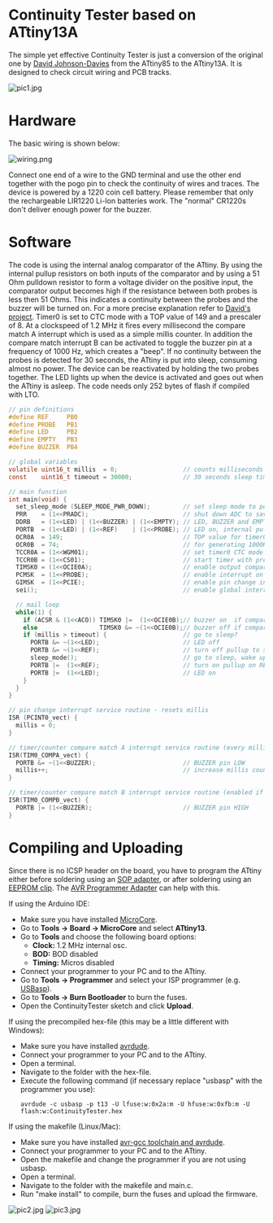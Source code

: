 # Continuity Tester based on ATtiny13A
The simple yet effective Continuity Tester is just a conversion of the original one by [David Johnson-Davies](http://www.technoblogy.com/show?1YON) from the ATtiny85 to the ATtiny13A. It is designed to check circuit wiring and PCB tracks.

![pic1.jpg](https://github.com/wagiminator/ATtiny13-ContinuityTester/blob/main/documentation/ContinuityTester_pic1.jpg)

# Hardware
The basic wiring is shown below:

![wiring.png](https://github.com/wagiminator/ATtiny13-ContinuityTester/blob/main/documentation/ContinuityTester_wiring.png)

Connect one end of a wire to the GND terminal and use the other end together with the pogo pin to check the continuity of wires and traces. The device is powered by a 1220 coin cell battery. Please remember that only the rechargeable LIR1220 Li-Ion batteries work. The "normal" CR1220s don't deliver enough power for the buzzer.

# Software
The code is using the internal analog comparator of the ATtiny. By using the internal pullup resistors on both inputs of the comparator and by using a 51 Ohm pulldown resistor to form a voltage divider on the positive input, the comparator output becomes high if the resistance between both probes is less then 51 Ohms. This indicates a continuity between the probes and the buzzer will be turned on. For a more precise explanation refer to [David's project](http://www.technoblogy.com/show?1YON). Timer0 is set to CTC mode with a TOP value of 149 and a prescaler of 8. At a clockspeed of 1.2 MHz it fires every millisecond the compare match A interrupt which is used as a simple millis counter. In addition the compare match interrupt B can be activated to toggle the buzzer pin at a frequency of 1000 Hz, which creates a "beep". If no continuity between the probes is detected for 30 seconds, the ATtiny is put into sleep, consuming almost no power. The device can be reactivated by holding the two probes together. The LED lights up when the device is activated and goes out when the ATtiny is asleep. The code needs only 252 bytes of flash if compiled with LTO.

```c
// pin definitions
#define REF     PB0
#define PROBE   PB1
#define LED     PB2
#define EMPTY   PB3
#define BUZZER  PB4

// global variables
volatile uint16_t millis  = 0;                  // counts milliseconds
const    uint16_t timeout = 30000;              // 30 seconds sleep timer

// main function
int main(void) {
  set_sleep_mode (SLEEP_MODE_PWR_DOWN);         // set sleep mode to power down
  PRR    = (1<<PRADC);                          // shut down ADC to save power
  DDRB   = (1<<LED) | (1<<BUZZER) | (1<<EMPTY); // LED, BUZZER and EMPTY pin as output
  PORTB  = (1<<LED) | (1<<REF)    | (1<<PROBE); // LED on, internal pullups for REF and PROBE
  OCR0A  = 149;                                 // TOP value for timer0
  OCR0B  = 74;                                  // for generating 1000Hz buzzer tone
  TCCR0A = (1<<WGM01);                          // set timer0 CTC mode
  TCCR0B = (1<<CS01);                           // start timer with prescaler 8
  TIMSK0 = (1<<OCIE0A);                         // enable output compare match A interrupt
  PCMSK  = (1<<PROBE);                          // enable interrupt on PROBE pin
  GIMSK  = (1<<PCIE);                           // enable pin change interrupts
  sei();                                        // enable global interrupts

  // mail loop
  while(1) {
    if (ACSR & (1<<ACO)) TIMSK0 |=  (1<<OCIE0B);// buzzer on  if comparator output is 1
    else                 TIMSK0 &= ~(1<<OCIE0B);// buzzer off if comparator output is 0
    if (millis > timeout) {                     // go to sleep?
      PORTB &= ~(1<<LED);                       // LED off
      PORTB &= ~(1<<REF);                       // turn off pullup to save power
      sleep_mode();                             // go to sleep, wake up by pin change
      PORTB |=  (1<<REF);                       // turn on pullup on REF pin
      PORTB |=  (1<<LED);                       // LED on
    }
  }
}

// pin change interrupt service routine - resets millis
ISR (PCINT0_vect) {
  millis = 0;
}

// timer/counter compare match A interrupt service routine (every millisecond)
ISR(TIM0_COMPA_vect) {
  PORTB &= ~(1<<BUZZER);                        // BUZZER pin LOW
  millis++;                                     // increase millis counter
}

// timer/counter compare match B interrupt service routine (enabled if buzzer has to beep)
ISR(TIM0_COMPB_vect) {
  PORTB |= (1<<BUZZER);                         // BUZZER pin HIGH
}
```

# Compiling and Uploading
Since there is no ICSP header on the board, you have to program the ATtiny either before soldering using an [SOP adapter](https://aliexpress.com/wholesale?SearchText=sop-8+150mil+adapter), or after soldering using an [EEPROM clip](https://aliexpress.com/wholesale?SearchText=sop8+eeprom+programming+clip). The [AVR Programmer Adapter](https://github.com/wagiminator/AVR-Programmer/tree/master/AVR_Programmer_Adapter) can help with this.

If using the Arduino IDE:
- Make sure you have installed [MicroCore](https://github.com/MCUdude/MicroCore).
- Go to **Tools -> Board -> MicroCore** and select **ATtiny13**.
- Go to **Tools** and choose the following board options:
  - **Clock:**  1.2 MHz internal osc.
  - **BOD:**    BOD disabled
  - **Timing:** Micros disabled
- Connect your programmer to your PC and to the ATtiny.
- Go to **Tools -> Programmer** and select your ISP programmer (e.g. [USBasp](https://aliexpress.com/wholesale?SearchText=usbasp)).
- Go to **Tools -> Burn Bootloader** to burn the fuses.
- Open the ContinuityTester sketch and click **Upload**.

If using the precompiled hex-file (this may be a little different with Windows):
- Make sure you have installed [avrdude](https://learn.adafruit.com/usbtinyisp/avrdude).
- Connect your programmer to your PC and to the ATtiny.
- Open a terminal.
- Navigate to the folder with the hex-file.
- Execute the following command (if necessary replace "usbasp" with the programmer you use):
  ```
  avrdude -c usbasp -p t13 -U lfuse:w:0x2a:m -U hfuse:w:0xfb:m -U flash:w:ContinuityTester.hex
  ```

If using the makefile (Linux/Mac):
- Make sure you have installed [avr-gcc toolchain and avrdude](http://maxembedded.com/2015/06/setting-up-avr-gcc-toolchain-on-linux-and-mac-os-x/).
- Connect your programmer to your PC and to the ATtiny.
- Open the makefile and change the programmer if you are not using usbasp.
- Open a terminal.
- Navigate to the folder with the makefile and main.c.
- Run "make install" to compile, burn the fuses and upload the firmware.

![pic2.jpg](https://github.com/wagiminator/ATtiny13-ContinuityTester/blob/main/documentation/ContinuityTester_pic2.jpg)
![pic3.jpg](https://github.com/wagiminator/ATtiny13-ContinuityTester/blob/main/documentation/ContinuityTester_pic3.jpg)
